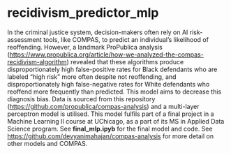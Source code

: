 # recidivism_predictor_mlp
In the criminal justice system, decision-makers often rely on AI risk-assessment tools, like COMPAS, to predict an individual’s likelihood of reoffending. However, a landmark ProPublica analysis (https://www.propublica.org/article/how-we-analyzed-the-compas-recidivism-algorithm) revealed that these algorithms produce disproportionately high false-positive rates for Black defendants who are labeled “high risk” more often despite not reoffending, and disproportionately high false-negative rates for White defendants who reoffend more frequently than predicted. This model aims to decrease this diagnosis bias. Data is sourced from this repository (https://github.com/propublica/compas-analysis) and a multi-layer perceptron model is utilised. This model fulfils part of a final project in a Machine Learning II course at UChicago, as a part of its MS in Applied Data Science program. See **final_mlp.ipyb** for the final model and code. See https://github.com/devyanimahajan/compas-analysis for more detail on other models and COMPAS.

